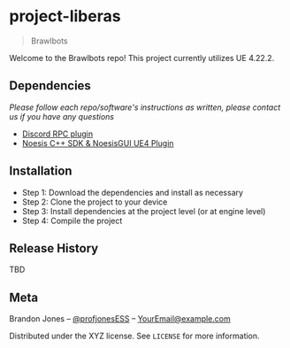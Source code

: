 # project-liberas
> Brawlbots


Welcome to the Brawlbots repo! This project currently utilizes UE 4.22.2.



## Dependencies
_Please follow each repo/software's instructions as written, please contact us if you have any questions_
* [Discord RPC plugin](https://github.com/discordapp/discord-rpc)
* [Noesis C++ SDK & NoesisGUI UE4 Plugin](https://www.noesisengine.com/developers/downloads.php)



## Installation
* Step 1: Download the dependencies and install as necessary
* Step 2: Clone the project to your device
* Step 3: Install dependencies at the project level (or at engine level)
* Step 4: Compile the project


## Release History

TBD

## Meta

Brandon Jones – [@profjonesESS](https://twitter.com/dbader_org) – YourEmail@example.com

Distributed under the XYZ license. See ``LICENSE`` for more information.
